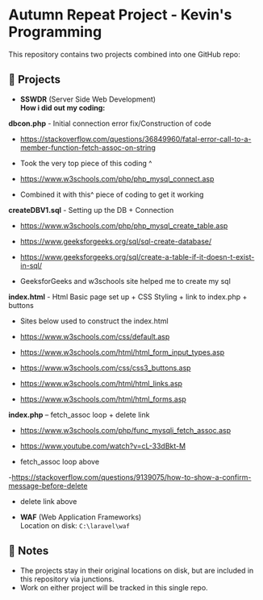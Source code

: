 # Autumn Repeat Project - Kevin's Programming 

This repository contains two projects combined into one GitHub repo:

## 📂 Projects

- **SSWDR** (Server Side Web Development)  
  **How i did out my coding:**

**dbcon.php** - Initial connection error fix/Construction of code

- https://stackoverflow.com/questions/36849960/fatal-error-call-to-a-member-function-fetch-assoc-on-string

- Took the very top piece of this coding ^

- https://www.w3schools.com/php/php_mysql_connect.asp

- Combined it with this^ piece of coding to get it working

**createDBV1.sql** - Setting up the DB + Connection 

- https://www.w3schools.com/php/php_mysql_create_table.asp

- https://www.geeksforgeeks.org/sql/sql-create-database/

- https://www.geeksforgeeks.org/sql/create-a-table-if-it-doesn-t-exist-in-sql/

- GeeksforGeeks and w3schools site helped me to create my sql

**index.html** - Html Basic page set up + CSS Styling + link to index.php + buttons

- Sites below used to construct the index.html

- https://www.w3schools.com/css/default.asp

- https://www.w3schools.com/html/html_form_input_types.asp

- https://www.w3schools.com/css/css3_buttons.asp

- https://www.w3schools.com/html/html_links.asp

- https://www.w3schools.com/html/html_forms.asp

**index.php** – fetch_assoc loop + delete link

- https://www.w3schools.com/php/func_mysqli_fetch_assoc.asp

- https://www.youtube.com/watch?v=cL-33dBkt-M

- fetch_assoc loop above

-https://stackoverflow.com/questions/9139075/how-to-show-a-confirm-message-before-delete

- delete link above

- **WAF** (Web Application Frameworks)  
  Location on disk: `C:\laravel\waf`

## 🔧 Notes
- The projects stay in their original locations on disk, but are included in this repository via junctions.
- Work on either project will be tracked in this single repo.


